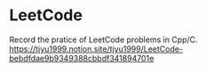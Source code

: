# LeetCode

Record the pratice of LeetCode problems in Cpp/C.
https://tjyu1999.notion.site/tjyu1999/LeetCode-bebdfdae9b9349388cbbdf341894701e
